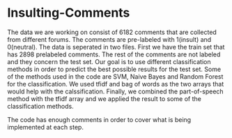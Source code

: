 # Insulting-Comments

The data we are working on consist of 6182 comments that are collected from different forums. The comments are pre-labeled with 1(insult) and 0(neutral). The data is seperated in two files. First we have the train set that has 2898 prelabeled comments. The rest of the comments are not labeled and they concern the test set.
Our goal is to use different classification methods in order to predict the best possible results for the test set.
Some of the methods used in the code are SVM, Naive Bayes and Random Forest for the classification. We used tfidf and bag of words as the two arrays that would help with the calssification. Finally, we combined the part-of-speech method with the tfidf array and we applied the result to some of the classification methods. 

The code has enough comments in order to cover what is being implemented at each step.
